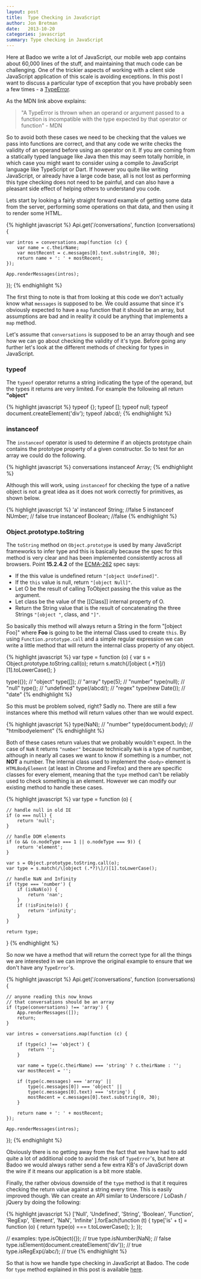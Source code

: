 ```yaml
---
layout: post
title:  Type Checking in JavaScript
author: Jon Bretman
date:   2013-10-20
categories: javascript
summary: Type checking in JavaScript
---
```


Here at Badoo we write a lot of JavaScript, our mobile web app contains about 60,000 lines of the stuff, and maintaining that much code can be challenging. One of the trickier aspects of working with a client side JavaScript application of this scale is avoiding exceptions. In this post I want to discuss a particular type of exception that you have probably seen a few times - a [TypeError](https://developer.mozilla.org/en-US/docs/Web/JavaScript/Reference/Global_Objects/TypeError).

As the MDN link above explains:

> "A TypeError is thrown when an operand or argument passed to a function is incompatible with the type expected by that operator or function" - MDN

So to avoid both these cases we need to be checking that the values we pass into functions are correct, and that any code we write checks the validity of an operand before using an operator on it. If you are coming from a statically typed language like Java then this may seem totally horrible, in which case you might want to consider using a compile to JavaScript language like TypeScript or Dart. If however you quite like writing JavaScript, or already have a large code base, all is not lost as performing this type checking does not need to be painful, and can also have a pleasant side effect of helping others to understand you code.

Lets start by looking a fairly straight forward example of getting some data from the server, performing some operations on that data, and then using it to render some HTML.

{% highlight javascript %}
Api.get('/conversations', function (conversations) {

    var intros = conversations.map(function (c) {
        var name = c.theirName;
        var mostRecent = c.messages[0].text.substring(0, 30);
        return name + ': ' + mostRecent;
    });

    App.renderMessages(intros);

});
{% endhighlight %}

The first thing to note is that from looking at this code we don't actually know what `messages` is supposed to be. We could assume that since it's obviously expected to have a `map` function that it should be an array, but assumptions are bad and in reality it could be anything that implements a `map` method.

Let's assume that `conversations` is supposed to be an array though and see how we can go about checking the validity of it's type. Before going any further let's look at the different methods of checking for types in JavaScript.

### typeof
The `typeof` operator returns a string indicating the type of the operand, but the types it returns are very limited. For example the following all return **"object"**

{% highlight javascript %}
typeof {};
typeof [];
typeof null;
typeof document.createElement('div');
typeof /abcd/;
{% endhighlight %}

### instanceof
The `instanceof` operator is used to determine if an objects prototype chain contains the prototype property of a given constructor. So to test for an array we could do the following.

{% highlight javascript %}
conversations instanceof Array;
{% endhighlight %}

Although this will work, using `instanceof` for checking the type of a native object is not a great idea as it does not work correctly for primitives, as shown below.

{% highlight javascript %}
'a' instanceof String; //false
5 instanceof NUmber; // false
true instanceof Boolean; //false
{% endhighlight %}

### Object.prototype.toString
The `toString` method on `Object.prototype` is used by many JavaScript frameworks to infer type and this is basically because the spec for this method is very clear and has been implemented consistently across all browsers. Point **15.2.4.2** of the [ECMA-262](http://www.ecma-international.org/publications/files/ECMA-ST/Ecma-262.pdf) spec says:

* If the this value is undefined return `"[object Undefined]"`.
* If the `this` value is null, return `"[object Null]"`.
* Let O be the result of calling ToObject passing the this value as the argument.
* Let class be the value of the \[\[Class\]\] internal property of O.
* Return the String value that is the result of concatenating the three Strings `"[object "`, class, and `"]"`.

So basically this method will always return a String in the form "\[object Foo\]" where **Foo** is going to be the internal Class used to create `this`. By using `Function.prototype.call` and a simple regular expression we can write a little method that will return the internal class property of any object.

{% highlight javascript %}
var type = function (o) {
    var s = Object.prototype.toString.call(o);
    return s.match(/\[object (.*?)\]/)[1].toLowerCase();
}

type({}); // "object"
type([]); // "array"
type(5); // "number"
type(null); // "null"
type(); // "undefined"
type(/abcd/); // "regex"
type(new Date()); // "date"
{% endhighlight %}

So this must be problem solved, right? Sadly no. There are still a few instances where this method will return values other than we would expect.

{% highlight javascript %}
type(NaN); // "number"
type(document.body); // "htmlbodyelement"
{% endhighlight %}

Both of these cases return values that we probably wouldn't expect. In the case of `NaN` it returns `"number"` because technically `NaN` is a type of number, although in nearly all cases we want to know if something is a number, not **NOT** a number. The internal class used to implement the `<body>` element is `HTMLBodyElement` (at least in Chrome and Firefox) and there are specific classes for every element, meaning that the `type` method can't be reliably used to check something is an element. However we can modify our existing method to handle these cases.

{% highlight javascript %}
var type = function (o) {

    // handle null in old IE
    if (o === null) {
        return 'null';
    }

    // handle DOM elements
    if (o && (o.nodeType === 1 || o.nodeType === 9)) {
        return 'element';
    }

    var s = Object.prototype.toString.call(o);
    var type = s.match(/\[object (.*?)\]/)[1].toLowerCase();

    // handle NaN and Infinity
    if (type === 'number') {
        if (isNaN(o)) {
            return 'nan';
        }
        if (!isFinite(o)) {
            return 'infinity';
        }
    }

    return type;
}
{% endhighlight %}

So now we have a method that will return the correct type for all the things we are interested in we can improve the original example to ensure that we don't have any `TypeError`'s.

{% highlight javascript %}
Api.get('/conversations', function (conversations) {

    // anyone reading this now knows
    // that conversations should be an array
    if (type(conversations) !== 'array') {
        App.renderMessages([]);
        return;
    }

    var intros = conversations.map(function (c) {

        if (type(c) !== 'object') {
            return '';
        }

        var name = type(c.theirName) === 'string' ? c.theirName : '';
        var mostRecent = '';

        if (type(c.messages) === 'array' ||
            type(c.messages[0]) === 'object' ||
            type(c.messages[0].text) === 'string') {
            mostRecent = c.messages[0].text.substring(0, 30);
        }

        return name + ': ' + mostRecent;
    });

    App.renderMessages(intros);

});
{% endhighlight %}

Obviously there is no getting away from the fact that we have had to add quite a lot of additional code to avoid the risk of `TypeError`'s, but here at Badoo we would always rather send a few extra KB's of JavaScript down the wire if it means our application is a bit more stable.

Finally, the rather obvious downside of the `type` method is that it requires checking the return value against a string every time. This is easily improved though. We can create an API similar to Underscore / LoDash / jQuery by doing the following:

{% highlight javascript %}
['Null',
 'Undefined',
 'String',
 'Boolean',
 'Function',
 'RegExp',
 'Element',
 'NaN',
 'Infinite'
].forEach(function (t) {
    type['is' + t] = function (o) {
        return type(o) === t.toLowerCase();
    };
});

// examples:
type.isObject({}); // true
type.isNumber(NaN); // false
type.isElement(document.createElement('div')); // true
type.isRegExp(/abc/); // true
{% endhighlight %}

So that is how we handle type checking in JavaScript at Badoo. The code for `type` method explained in this post is available [here](https://gist.github.com/jonbretman/7259628).




